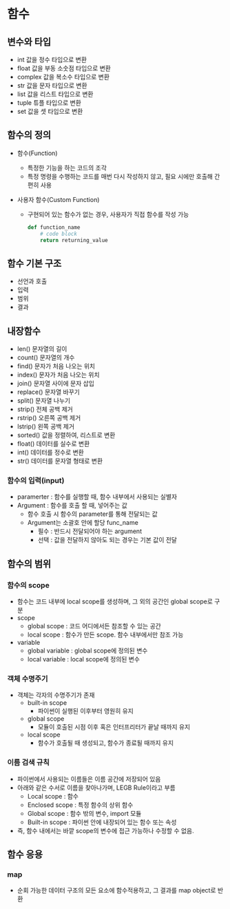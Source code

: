 # 함수



## 변수와 타입

- int  값을 정수 타입으로 변환
- float  값을 부동 소숫점 타입으로 변환
- complex  값을 복소수 타입으로 변환
- str  값을 문자 타입으로 변환
- list  값을 리스트 타입으로 변환
- tuple  튜플 타입으로 변환
- set  값을 셋 타입으로 변환



## 함수의 정의

- 함수(Function)

  - 특정한 기능을 하는 코드의 조각
  - 특정 명령을 수행하는 코드를 매번 다시 작성하지 않고, 필요 시에만 호출해 간편히 사용

- 사용자 함수(Custom Function)

  - 구현되어 있는 함수가 없는 경우, 사용자가 직접 함수를 작성 가능

    ```python
    def function_name
    	# code block
        return returning_value
    ```

    

## 함수 기본 구조

- 선언과 호출
- 입력
- 범위
- 결과

## 내장함수

- len()	문자열의 길이	
- count()	문자열의 개수	
- find()	문자가 처음 나오는 위치	
- index()	문자가 처음 나오는 위치	
- join()	문자열 사이에 문자 삽입	
- replace()	문자열 바꾸기	
- split()	문자열 나누기	
- strip()	전체 공백 제거
- rstrip()	오른쪽 공백 제거
- lstrip()	왼쪽 공백 제거	
- sorted()	값을 정렬하여, 리스트로 변환
- float()	데이터를 실수로 변환	
- int()	데이터를 정수로 변환	
- str()	데이터를 문자열 형태로 변환

### 함수의 입력(input)

- paramerter : 함수를 실행할 때, 함수 내부에서 사용되는 실별자
- Argument : 함수를 호출 할 때, 넣어주는 값
  - 함수 호출 시 함수의 parameter를 통해 전달되는 값
  - Argument는 소괄호 안에 할당 func_name
    - 필수 : 반드시 전달되어야 하는 argument
    - 선택 : 값을 전달하지 않아도 되는 경우는 기본 값이 전달

## 함수의 범위



### 함수의 scope

- 함수는 코드 내부에 local scope를 생성하며, 그 외의 공간인 global scope로 구분
- scope
  - global scope : 코드 어디에서든 참조할 수 있는 공간
  - local scope : 함수가 만든 scope. 함수 내부에서만 참조 가능
- variable
  - global variable : global scope에 정의된 변수
  - local variable : local scope에 정의된 변수



### 객체 수명주기

- 객체는 각자의 수명주기가 존재
  - built-in scope
    - 파이썬이 실행된 이후부터 영원히 유지
  - global scope
    - 모듈이 호출된 시점 이후 혹은 인터프리터가 끝날 때까지 유지
  - local scope
    - 함수가 호출될 때 생성되고, 함수가 종료될 때까지 유지



### 이름 검색 규칙

- 파이썬에서 사용되는 이름들은 이름 공간에 저장되어 있음
- 아래와 같은 수서로 이름을 찾아나가며, LEGB Rule이라고 부름
  - Local scope : 함수
  - Enclosed scope : 특정 함수의 상위 함수
  - Global scope : 함수 밖의 변수, import 모듈
  - Built-in scope  :  파이썬 안에 내장되어 있는 함수 또는 속성
- 즉, 함수 내에서는 바깥 scope의 변수에 접근 가능하나 수정할 수 없음.



## 함수 응용



### map

- 순회 가능한 데이터 구조의 모든 요소에 함수적용하고, 그 결과를 map object로 반환